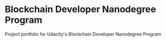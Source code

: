 # Blockchain Developer Nanodegree Program

Project portfolio for Udacity's Blockchain Developer Nanodegree Program
